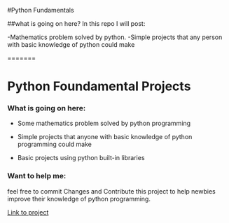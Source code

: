 
#Python Fundamentals 

##what is going on here?
In this repo I will post:

 -Mathematics problem solved by python.
 -Simple projects that any person with basic knowledge of python could make

=======
# Python Foundamental Projects

### What is going on here:

* Some mathematics problem solved by python programming

* Simple projects that anyone with basic knowledge of python programming could make

* Basic projects using python built-in libraries


### Want to help me:

feel free to commit Changes and Contribute this project to help newbies improve their knowledge of python programming.

[Link to project](https://github.com/tahajalili/Python-Fundamentals)
 
